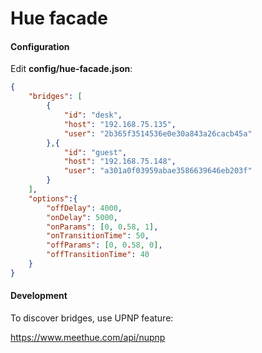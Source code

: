 # Hue facade


#### Configuration
Edit **config/hue-facade.json**:

```json
{
    "bridges": [
        {
            "id": "desk",
            "host": "192.168.75.135",
            "user": "2b365f3514536e0e30a843a26cacb45a"
        },{
            "id": "guest",
            "host": "192.168.75.148",
            "user": "a301a0f03959abae3586639646eb203f"
        }
    ],
    "options":{
        "offDelay": 4000,
        "onDelay": 5000,
        "onParams": [0, 0.58, 1],
        "onTransitionTime": 50,
        "offParams": [0, 0.58, 0],
        "offTransitionTime": 40
    }
}

```

#### Development
To discover bridges, use UPNP feature:

https://www.meethue.com/api/nupnp



<!--
//--expose_gc => global.gc()

//PM2_KILL_TIMEOUT=60000 pm2 start ./bin/worker --name hue-worker
//pm2 sendSignal SIGINT 0|hue-worker <= pm2 will actually restart if we exit.
//pm2 stop 0|hue-worker will send SIGINT and not restart.
-->
